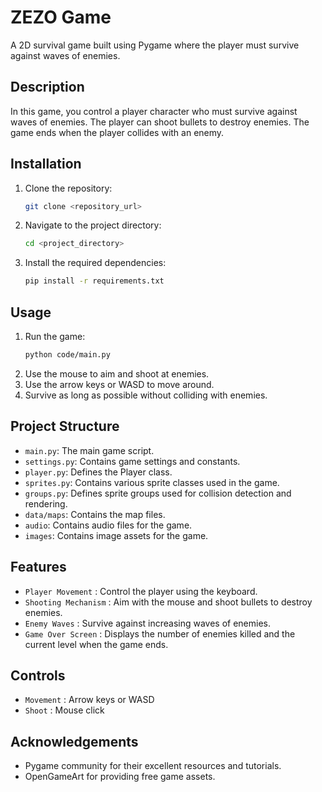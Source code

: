 # ZEZO Game

A 2D survival game built using Pygame where the player must survive against waves of enemies.

## Description

In this game, you control a player character who must survive against waves of enemies. The player can shoot bullets to destroy enemies. The game ends when the player collides with an enemy.

## Installation

1. Clone the repository:

   ```sh
   git clone <repository_url>
   ```

2. Navigate to the project directory:

   ```sh
   cd <project_directory>
   ```

3. Install the required dependencies:
   ```sh
   pip install -r requirements.txt
   ```

## Usage

1. Run the game:
   ```sh
   python code/main.py
   ```
2. Use the mouse to aim and shoot at enemies.
3. Use the arrow keys or WASD to move around.
4. Survive as long as possible without colliding with enemies.

## Project Structure

- `main.py`: The main game script.
- `settings.py`: Contains game settings and constants.
- `player.py`: Defines the Player class.
- `sprites.py`: Contains various sprite classes used in the game.
- `groups.py`: Defines sprite groups used for collision detection and rendering.
- `data/maps`: Contains the map files.
- `audio`: Contains audio files for the game.
- `images`: Contains image assets for the game.

## Features

- `Player Movement` : Control the player using the keyboard.
- `Shooting Mechanism` : Aim with the mouse and shoot bullets to destroy enemies.
- `Enemy Waves` : Survive against increasing waves of enemies.
- `Game Over Screen` : Displays the number of enemies killed and the current level when the game ends.

## Controls

- `Movement` : Arrow keys or WASD
- `Shoot` : Mouse click

## Acknowledgements

- Pygame community for their excellent resources and tutorials.
- OpenGameArt for providing free game assets.
